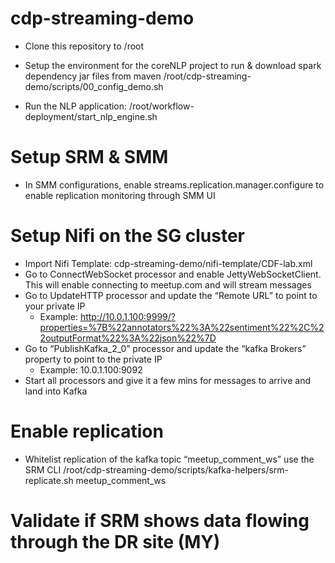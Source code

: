 # cdp-streaming-demo
* Clone this repository to /root

* Setup the environment for the coreNLP project to run & download spark dependency jar files from maven
/root/cdp-streaming-demo/scripts/00_config_demo.sh

* Run the NLP application:
/root/workflow-deployment/start_nlp_engine.sh

# Setup SRM & SMM

- In SMM configurations, enable streams.replication.manager.configure to enable replication monitoring through SMM UI


# Setup Nifi on the SG cluster
* Import Nifi Template: cdp-streaming-demo/nifi-template/CDF-lab.xml
* Go to ConnectWebSocket processor and enable JettyWebSocketClient. This will enable connecting to meetup.com and will stream messages
* Go to UpdateHTTP processor and update the “Remote URL” to point to your private IP
    * Example: http://10.0.1.100:9999/?properties=%7B%22annotators%22%3A%22sentiment%22%2C%22outputFormat%22%3A%22json%22%7D
* Go to “PublishKafka_2_0” processor and update the “kafka Brokers” property to point to the private IP
    * Example: 10.0.1.100:9092
* Start all processors and give it a few mins for messages to arrive and land into Kafka

# Enable replication
* Whitelist replication of the kafka topic “meetup_comment_ws” use the SRM CLI
/root/cdp-streaming-demo/scripts/kafka-helpers/srm-replicate.sh meetup_comment_ws


# Validate if SRM shows data flowing through the DR site (MY)
